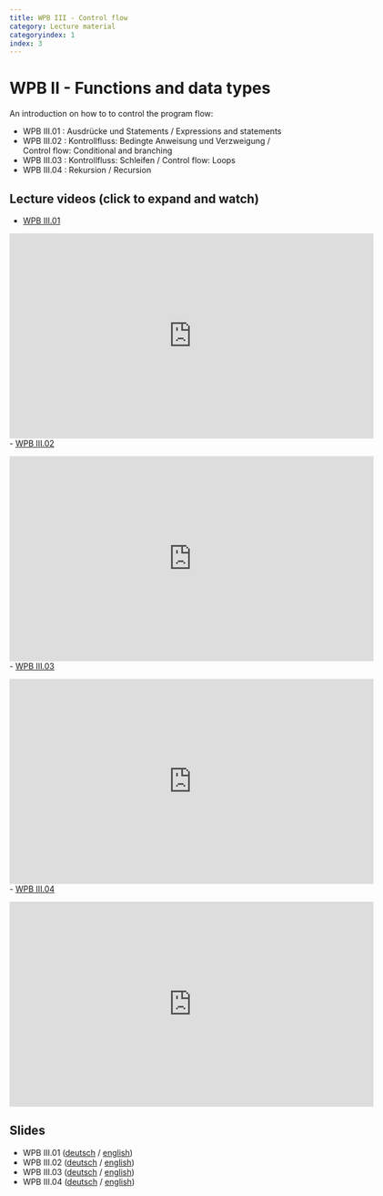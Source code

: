 ```yaml
---
title: WPB III - Control flow
category: Lecture material
categoryindex: 1
index: 3
---
```


# WPB II - Functions and data types

An introduction on how to to control the program flow:

- WPB III.01 : Ausdrücke und Statements / Expressions and statements
- WPB III.02 : Kontrollfluss: Bedingte Anweisung und Verzweigung / Control flow: Conditional and branching
- WPB III.03 : Kontrollfluss: Schleifen / Control flow: Loops
- WPB III.04 : Rekursion / Recursion
 

## Lecture videos (click to expand and watch)

- <a href="#vimeo-1" data-action="collapse">WPB III.01 </a></p>
<div id="vimeo-1" class="is-collapsible">
    <iframe title="vimeo-player" src="https://player.vimeo.com/video/414529767" width="640" height="360" frameborder="0" allowfullscreen="allowfullscreen"></iframe>
</div>
- <a href="#vimeo-2" data-action="collapse">WPB III.02 </a></p>
<div id="vimeo-2" class="is-collapsible">
    <iframe title="vimeo-player" src="https://player.vimeo.com/video/414893455" width="640" height="360" frameborder="0" allowfullscreen="allowfullscreen"></iframe>
</div>
- <a href="#vimeo-3" data-action="collapse">WPB III.03 </a></p>
<div id="vimeo-3" class="is-collapsible">
    <iframe title="vimeo-player" src="https://player.vimeo.com/video/415065232" width="640" height="360" frameborder="0" allowfullscreen="allowfullscreen"></iframe>
</div>
- <a href="#vimeo-4" data-action="collapse">WPB III.04 </a></p>
<div id="vimeo-4" class="is-collapsible">
    <iframe title="vimeo-player" src="https://player.vimeo.com/video/415276162" width="640" height="360" frameborder="0" allowfullscreen="allowfullscreen"></iframe>
</div>

## Slides

- WPB III.01 ([deutsch](https://csb.bio.uni-kl.de/teaching/WPB_Podcast/III01_Ausdruecke_und_Statements.pdf) / [english](https://csb.bio.uni-kl.de/teaching/WPB_Podcast/III01_Expressions_and_Statements.pdf))
- WPB III.02 ([deutsch](https://csb.bio.uni-kl.de/teaching/WPB_Podcast/III02_Kontrollfluss_Verzweigung.pdf) / [english](https://csb.bio.uni-kl.de/teaching/WPB_Podcast/III02_Control_flow_Conditional.pdf))
- WPB III.03 ([deutsch](https://csb.bio.uni-kl.de/teaching/WPB_Podcast/III03_Kontrollfluss_Schleifen.pdf) / [english](https://csb.bio.uni-kl.de/teaching/WPB_Podcast/III03_Control_flow_loops.pdf))
- WPB III.04 ([deutsch](https://csb.bio.uni-kl.de/teaching/WPB_Podcast/III04_Rekursion.pdf) / [english](https://csb.bio.uni-kl.de/teaching/WPB_Podcast/III04_Recursion.pdf))